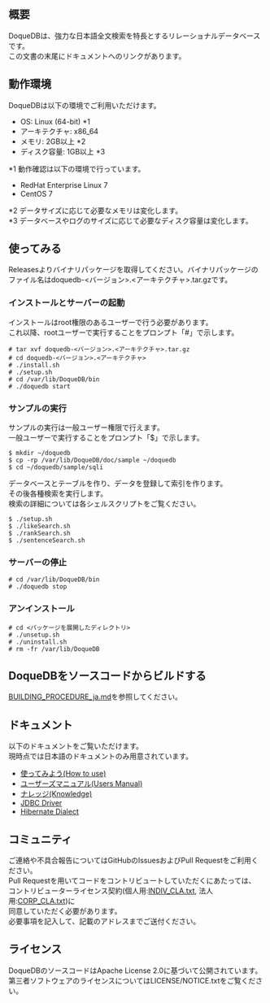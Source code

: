 ## 概要

DoqueDBは、強力な日本語全文検索を特長とするリレーショナルデータベースです。  
この文書の末尾にドキュメントへのリンクがあります。

## 動作環境

DoqueDBは以下の環境でご利用いただけます。
  - OS: Linux (64-bit) \*1
  - アーキテクチャ: x86\_64
  - メモリ: 2GB以上 \*2
  - ディスク容量: 1GB以上 \*3

\*1 動作確認は以下の環境で行っています。
  - RedHat Enterprise Linux 7
  - CentOS 7

\*2 データサイズに応じて必要なメモリは変化します。  
\*3 データベースやログのサイズに応じて必要なディスク容量は変化します。

## 使ってみる

Releasesよりバイナリパッケージを取得してください。バイナリパッケージの  
ファイル名はdoquedb-\<バージョン\>.\<アーキテクチャ\>.tar.gzです。

### インストールとサーバーの起動

インストールはroot権限のあるユーザーで行う必要があります。  
これ以降、rootユーザーで実行することをプロンプト「#」で示します。
```
# tar xvf doquedb-<バージョン>.<アーキテクチャ>.tar.gz
# cd doquedb-<バージョン>.<アーキテクチャ>
# ./install.sh
# ./setup.sh
# cd /var/lib/DoqueDB/bin
# ./doquedb start
```

### サンプルの実行

サンプルの実行は一般ユーザー権限で行えます。  
一般ユーザーで実行することをプロンプト「$」で示します。
```
$ mkdir ~/doquedb
$ cp -rp /var/lib/DoqueDB/doc/sample ~/doquedb
$ cd ~/doquedb/sample/sqli
```

データベースとテーブルを作り、データを登録して索引を作ります。  
その後各種検索を実行します。  
検索の詳細については各シェルスクリプトをご覧ください。
```
$ ./setup.sh
$ ./likeSearch.sh
$ ./rankSearch.sh
$ ./sentenceSearch.sh
```

### サーバーの停止

```
# cd /var/lib/DoqueDB/bin
# ./doquedb stop
```

### アンインストール

```
# cd <パッケージを展開したディレクトリ>
# ./unsetup.sh
# ./uninstall.sh
# rm -fr /var/lib/DoqueDB
```

## DoqueDBをソースコードからビルドする

[BUILDING_PROCEDURE_ja.md](./BUILDING_PROCEDURE_ja.md)を参照してください。

## ドキュメント

以下のドキュメントをご覧いただけます。  
現時点では日本語のドキュメントのみ用意されています。
* [使ってみよう(How to use)](https://doquedb.github.io/doquedb/howtouse.html)
* [ユーザーズマニュアル(Users Manual)](https://doquedb.github.io/doquedb/users.html)
* [ナレッジ(Knowledge)](https://doquedb.github.io/doquedb/knowledge.html)
* [JDBC Driver](https://doquedb.github.io/doquedb-javadoc/javadoc/index.html)
* [Hibernate Dialect](https://doquedb.github.io/doquedb-javadoc/dialect/index.html)

## コミュニティ

ご連絡や不具合報告についてはGitHubのIssuesおよびPull Requestをご利用ください。  
Pull Requestを用いてコードをコントリビュートしていただくにあたっては、  
コントリビューターライセンス契約(個人用:[INDIV\_CLA.txt](https://github.com/doquedb/doquedb/INDIV_CLA.txt), 法人用:[CORP\_CLA.txt](https://github.com/doquedb/doquedb/CORP_CLA.txt))に  
同意していただく必要があります。  
必要事項を記入して、記載のアドレスまでご送付ください。

## ライセンス

DoqueDBのソースコードはApache License 2.0に基づいて公開されています。  
第三者ソフトウェアのライセンスについてはLICENSE/NOTICE.txtをご覧ください。
